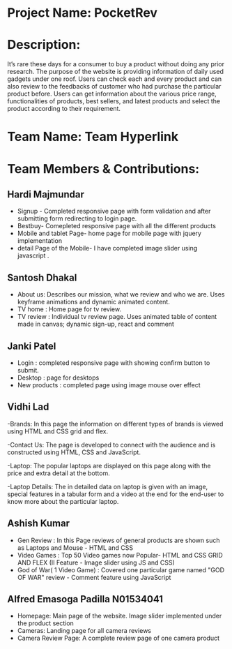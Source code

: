 # Project Name: PocketRev

# Description:

It’s rare these days for a consumer to buy a product without doing any prior research. The purpose of the website is providing information of daily used gadgets under one roof. Users can check each and every product and can also review to the feedbacks of customer who had purchase the particular product before. Users can get information about the various price range, functionalities of products, best sellers, and latest products and select the product according to their requirement.

# Team Name: Team Hyperlink

# Team Members & Contributions:

## Hardi Majmundar

- Signup - Completed responsive page with form validation and after submitting form redirecting to login page.
- Bestbuy- Comepleted responsive page with all the different products
- Mobile and tablet Page- home page for mobile page with jquery implementation
- detail Page of the Mobile- I have completed image slider using javascript .

## Santosh Dhakal

- About us: Describes our mission, what we review and who we are. Uses keyframe animations and dynamic animated content.
- TV home : Home page for tv review.
- TV review : Individual tv review page. Uses animated table of content made in canvas; dynamic sign-up, react and comment

## Janki Patel

- Login : completed responsive page with showing confirm button to submit.
- Desktop : page for desktops
- New products : completed page using image mouse over effect

## Vidhi Lad

-Brands: In this page the information on different types of brands is viewed using HTML and CSS grid and flex.

-Contact Us: The page is developed to connect with the audience and is constructed using HTML, CSS and JavaScript.

-Laptop: The popular laptops are displayed on this page along with the price and extra detail at the bottom.

-Laptop Details: The in detailed data on laptop is given with an image, special features in a tabular form and a video at the end for the end-user to know more about the particular laptop.

## Ashish Kumar

- Gen Review : In this Page reviews of general products are shown such as Laptops and Mouse - HTML and CSS
- Video Games : Top 50 Video games now Popular- HTML and CSS GRID AND FLEX (II Feature - Image slider using JS and CSS)
- God of War( 1 Video Game) : Covered one particular game named "GOD OF WAR" review - Comment feature using JavaScript

## Alfred Emasoga Padilla N01534041

- Homepage: Main page of the website. Image slider implemented under the product section
- Cameras: Landing page for all camera reviews 
- Camera Review Page: A complete review page of one camera product
